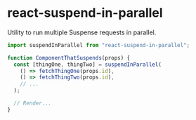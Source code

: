 # react-suspend-in-parallel

Utility to run multiple Suspense requests in parallel.

```js
import suspendInParallel from "react-suspend-in-parallel";

function ComponentThatSuspends(props) {
  const [thingOne, thingTwo] = suspendInParallel(
    () => fetchThingOne(props.id),
    () => fetchThingTwo(props.id),
    // ...
  );

  // Render...
}
```
